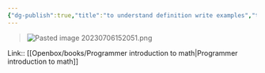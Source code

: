 ```yaml
---
{"dg-publish":true,"title":"to understand definition write examples","tags":["quotes"],"date":"2023-07-06T15:20:49+03:00","modified_at":"2023-10-27T12:33:29+04:00","alias":"to understand definition write examples","dg-path":"/quotes/202307061520.md","permalink":"/quotes/202307061520/","dgPassFrontmatter":true}
---
```



> ![Pasted image 20230706152051.png](/openbox/assets/img/Pasted%20image%2020230706152051.png)

Link:: [[Openbox/books/Programmer introduction to math\|Programmer introduction to math]]
